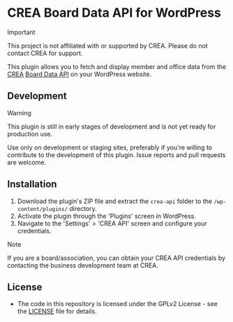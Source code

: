 # CREA Board Data API for WordPress

> [!IMPORTANT]
> This project is not affiliated with or supported by CREA. Please do not contact CREA for support.

This plugin allows you to fetch and display member and office data from the [CREA](https://www.crea.ca) [Board Data API](https://boardapi-docs.realtor.ca/) on your WordPress website.

## Development

> [!WARNING]
> This plugin is still in early stages of development and is not yet ready for production use.

Use only on development or staging sites, preferably if you're willing to contribute to the development of this plugin. Issue reports and pull requests are welcome.

## Installation

1. Download the plugin's ZIP file and extract the `crea-api` folder to the `/wp-content/plugins/` directory.
2. Activate the plugin through the 'Plugins' screen in WordPress.
3. Navigate to the 'Settings' > 'CREA API' screen and configure your  credentials.

> [!NOTE]
> If you are a board/association, you can obtain your CREA API credentials by contacting the business development team at CREA.

## License
- The code in this repository is licensed under the GPLv2 License - see the [LICENSE](LICENSE) file for details.
